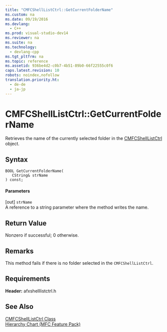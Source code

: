 ```yaml
---
title: "CMFCShellListCtrl::GetCurrentFolderName"
ms.custom: na
ms.date: 09/19/2016
ms.devlang: 
  - C++
ms.prod: visual-studio-dev14
ms.reviewer: na
ms.suite: na
ms.technology: 
  - devlang-cpp
ms.tgt_pltfrm: na
ms.topic: reference
ms.assetid: 936be4d2-c0b7-4b51-89b0-66f22555c0f6
caps.latest.revision: 10
robots: noindex,nofollow
translation.priority.ht: 
  - de-de
  - ja-jp
---
```

# CMFCShellListCtrl::GetCurrentFolderName
Retrieves the name of the currently selected folder in the [CMFCShellListCtrl](../vs140/CMFCShellListCtrl-Class.md) object.  
  
## Syntax  
  
```  
BOOL GetCurrentFolderName(  
   CString& strName   
) const;  
```  
  
#### Parameters  
 [out] `strName`  
 A reference to a string parameter where the method writes the name.  
  
## Return Value  
 Nonzero if successful; 0 otherwise.  
  
## Remarks  
 This method fails if there is no folder selected in the `CMFCShellListCtrl`.  
  
## Requirements  
 **Header:** afxshelllistctrl.h  
  
## See Also  
 [CMFCShellListCtrl Class](../vs140/CMFCShellListCtrl-Class.md)   
 [Hierarchy Chart (MFC Feature Pack)](../vs140/Hierarchy-Chart.md)